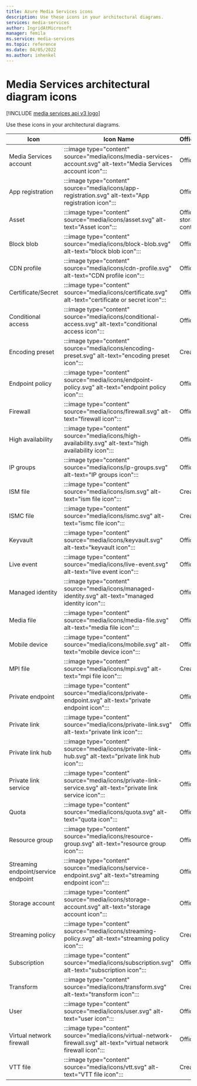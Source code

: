 ```yaml
---
title: Azure Media Services icons
description: Use these icons in your architectural diagrams.
services: media-services
author: IngridAtMicrosoft
manager: femila
ms.service: media-services
ms.topic: reference
ms.date: 04/05/2022
ms.author: inhenkel
---
```


# Media Services architectural diagram icons

[!INCLUDE [media services api v3 logo](./includes/v3-hr.md)]

Use these icons in your architectural diagrams.


|Icon  |Icon Name  | Official/Created |
|---------|---------|-----|
|Media Services account                  | :::image type="content" source="media/icons/media-services-account.svg" alt-text="Media Services account icon"::: | Official |
|App registration                        | :::image type="content" source="media/icons/app-registration.svg" alt-text="App registration icon"::: | Official |
|Asset                                   | :::image type="content" source="media/icons/asset.svg" alt-text="Asset icon"::: | Official for storage container |
|Block blob                              | :::image type="content" source="media/icons/block-blob.svg" alt-text="block blob icon"::: | Official |
|CDN profile                             | :::image type="content" source="media/icons/cdn-profile.svg" alt-text="CDN profile icon"::: | Official |
|Certificate/Secret                      | :::image type="content" source="media/icons/certificate.svg" alt-text="certificate or secret icon"::: | Official |
|Conditional access                      | :::image type="content" source="media/icons/conditional-access.svg" alt-text="conditional access icon"::: | Official |
|Encoding preset                         | :::image type="content" source="media/icons/encoding-preset.svg" alt-text="encoding preset icon"::: | Created |
|Endpoint policy                         | :::image type="content" source="media/icons/endpoint-policy.svg" alt-text="endpoint policy icon"::: | Official |
|Firewall                                | :::image type="content" source="media/icons/firewall.svg" alt-text="firewall icon"::: | Official |
|High availability                       | :::image type="content" source="media/icons/high-availability.svg" alt-text="high availability icon"::: | Official |
|IP groups                               | :::image type="content" source="media/icons/ip-groups.svg" alt-text="IP groups icon"::: | Official |
|ISM file                                | :::image type="content" source="media/icons/ism.svg" alt-text="ism file icon"::: | Created |
|ISMC file                               | :::image type="content" source="media/icons/ismc.svg" alt-text="ismc file icon"::: | Created |
|Keyvault                                | :::image type="content" source="media/icons/keyvault.svg" alt-text="keyvault icon"::: | Official |
|Live event                              | :::image type="content" source="media/icons/live-event.svg" alt-text="live event icon"::: | Official |
|Managed identity                        | :::image type="content" source="media/icons/managed-identity.svg" alt-text="managed identity icon"::: | Official |
|Media file                              | :::image type="content" source="media/icons/media-file.svg" alt-text="media file icon"::: | Official |
|Mobile device                           | :::image type="content" source="media/icons/mobile.svg" alt-text="mobile device icon"::: | Official |
|MPI file                                | :::image type="content" source="media/icons/mpi.svg" alt-text="mpi file icon"::: | Created |
|Private endpoint                        | :::image type="content" source="media/icons/private-endpoint.svg" alt-text="private endpoint icon"::: | Official |
|Private link                            | :::image type="content" source="media/icons/private-link.svg" alt-text="private link icon"::: | Official |
|Private link hub                        | :::image type="content" source="media/icons/private-link-hub.svg" alt-text="private link hub icon"::: | Official |
|Private link service                    | :::image type="content" source="media/icons/private-link-service.svg" alt-text="private link service icon"::: | Official |
|Quota                                   | :::image type="content" source="media/icons/quota.svg" alt-text="quota icon"::: | Official |
|Resource group                          | :::image type="content" source="media/icons/resource-group.svg" alt-text="resource group icon"::: | Official |
|Streaming endpoint/service endpoint     | :::image type="content" source="media/icons/service-endpoint.svg" alt-text="streaming endpoint icon"::: | Official |
|Storage account                         | :::image type="content" source="media/icons/storage-account.svg" alt-text="storage account icon"::: | Official |
|Streaming policy                        | :::image type="content" source="media/icons/streaming-policy.svg" alt-text="streaming policy icon"::: | Created |
|Subscription                            | :::image type="content" source="media/icons/subscription.svg" alt-text="subscription icon"::: | Official |
|Transform                               | :::image type="content" source="media/icons/transform.svg" alt-text="transform icon"::: | Created |
|User                                    | :::image type="content" source="media/icons/user.svg" alt-text="user icon"::: | Official |
|Virtual network firewall                | :::image type="content" source="media/icons/virtual-network-firewall.svg" alt-text="virtual network firewall icon"::: | Official |
|VTT file                                | :::image type="content" source="media/icons/vtt.svg" alt-text="VTT file icon"::: | Created |